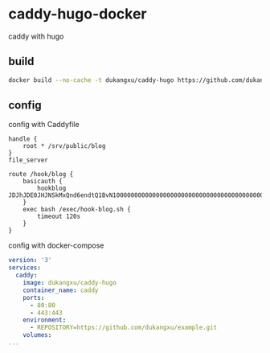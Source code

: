 # caddy-hugo-docker
caddy with hugo

## build
```bash
docker build --no-cache -t dukangxu/caddy-hugo https://github.com/dukangxu/Dockerfile.git#master:caddy-hugo
```

## config
config with Caddyfile
```Caddyfile
handle {
    root * /srv/public/blog
}
file_server

route /hook/blog {
    basicauth {
        hookblog JDJhJDE0JHJNSkMxQnd6endtQ1BvN100000000000000000000000000000000000000000000000000
    }
    exec bash /exec/hook-blog.sh {
        timeout 120s
    }
}
```

config with docker-compose
```yaml
version: '3'
services:
  caddy:
    image: dukangxu/caddy-hugo
    container_name: caddy
    ports:
      - 80:80
      - 443:443
    environment:
      - REPOSITORY=https://github.com/dukangxu/example.git
    volumes:
...
```